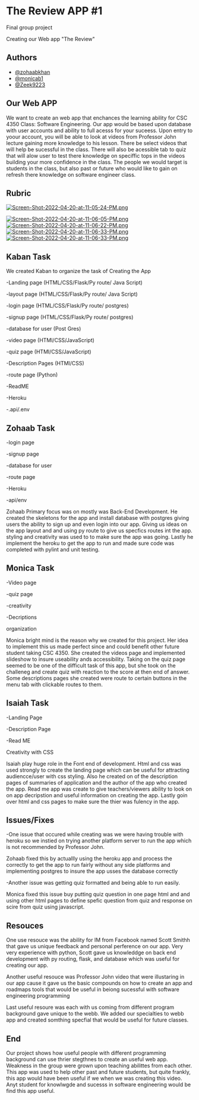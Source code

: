 
# The Review APP #1 
Final group project

Creating our Web app "The Review"


## Authors

- [@zohaabkhan](https://github.com/zohaabkhan)
- [@monicab1](https://github.com/monicab1)
- [@Zeek9223](https://github.com/Zeek9223)


## Our Web APP

We want to create an web app that enchances the learning ability for CSC 4350 Class: Software Engineering. Our app would be based upon database with user accounts and ability to full acesss for your suceess. Upon entry to yoour account, you will be able to look at videos from Professor John lecture gaining more knowledge to his lesson. There be select videos that will help be sucessful in the class. There will also be acessible tab to quiz that will alow user to test there knowledge on speciffic tops in the videos building your more confidence in the class. The people we would target is students in the class, but also past or future who would like to gain on refresh there knowledge on software engineer class.
## Rubric

[![Screen-Shot-2022-04-20-at-11-05-24-PM.png](https://i.postimg.cc/1XhHSzQc/Screen-Shot-2022-04-20-at-11-05-24-PM.png)](https://postimg.cc/BLpDc4tX)

[![Screen-Shot-2022-04-20-at-11-06-05-PM.png](https://i.postimg.cc/mDNccZ9S/Screen-Shot-2022-04-20-at-11-06-05-PM.png)](https://postimg.cc/PpJf9j2L)
[![Screen-Shot-2022-04-20-at-11-06-22-PM.png](https://i.postimg.cc/BvJfSqq3/Screen-Shot-2022-04-20-at-11-06-22-PM.png)](https://postimg.cc/JsY2KCDY)
[![Screen-Shot-2022-04-20-at-11-06-33-PM.png](https://i.postimg.cc/6qkFDKHD/Screen-Shot-2022-04-20-at-11-06-33-PM.png)](https://postimg.cc/JHQTkfCq)
[![Screen-Shot-2022-04-20-at-11-06-33-PM.png](https://i.postimg.cc/6qkFDKHD/Screen-Shot-2022-04-20-at-11-06-33-PM.png)](https://postimg.cc/JHQTkfCq)
## Kaban Task

We created Kaban to organize the task of Creating the App

-Landing page (HTML/CSS/Flask/Py route/ Java Script)

-layout page (HTML/CSS/Flask/Py route/ Java Script)       

-login page (HTML/CSS/Flask/Py route/ postgres)

-signup page (HTML/CSS/Flask/Py route/ postgres)

-database for user (Post Gres)

-video page (HTMl/CSS/JavaScript)

-quiz page (HTMl/CSS/JavaScript)

-Description Pages (HTMl/CSS)

-route page (Python)

-ReadME

-Heroku

-.api/.env


## Zohaab Task

-login page

-signup page

-database for user

-route page 

-Heroku

-api/env

Zohaab Primary focus was on mostly was Back-End Development. He created the skeletons for the app and install database with postgres giving users the ability to sign up and even login into our app. Giving us ideas on the app layout and and using py route to give us specfics routes int the app. styling and creativity was used to to make sure the app was going. Lastly he implement the heroku to get the app to run and made sure code was completed with pylint and unit testing.
## Monica Task

-Video page

-quiz page

-creativity

-Decriptions 

organization

Monica bright mind is the reason why we created for this project. Her idea to implement this us made perfect since and could benefit other future student taking CSC 4350. She created the videos page and implemented slideshow to insure useability ands accessibility. Taking on the quiz page seemed to be one of the difficult task of this app, but she took on the challeneg and create quiz with reaction to the score at then end of answer. Some descriptions pages she created were route to certain buttons in the menu tab with clickable routes to them.
## Isaiah Task

-Landing Page 

-Description Page

-Read ME

Creativity with CSS

Isaiah play huge role in the Font end of development. Html and css was used strongly to create the landing page which can be useful for attracting audiencce/user with css styling. Also he created on of the description pages of summaries of application and the author of the app who created the app. Read me app was create to give teachers/viewers ability to look on on app decripstion and useful information on creating the app. Lastly goin over html and css pages to make sure the thier was fulency in the app.
## Issues/Fixes

-One issue that occured while creating was we were having trouble with heroku so we instied on trying another platform server to run the app which is not recommended by Professor John.

Zohaab fixed this by actuallly using the heroku app and process the correctly to get the app to run fairly without any side platforms and implementing postgres to insure the app usses the database correctly 


-Another issue was getting quiz formatted and being able to run easily.

Monica fixed this issue buy putting quiz question in one page html and and using other html pages to define spefic question from quiz and response on scire from quiz using javascript.
## Resouces

One use resouce was the ability for IM from Facebook named Scott Smithh that gave  us unique feedback and personal perference on our app. Very very experience with python, Scott gave us knowleddge on back end development with py routing, flask, and database which was useful for creating our app.

Another useful resouce was Professor John video that were illustaring in our app cause it gave us the basic compounds on how to create an app and roadmaps tools that would be useful in beiong sucessful with software engineering programming

Last useful resoure was each with us coming from different program background gave unique to the webb. We added our specialties to webb app and created somthing specfial that would be useful for future classes. 
## End

Our project shows how useful people with different programming background can use thrier stegthnes to create an useful web app. Weakness in the group were grown upon teaching abilittes from each other. This app was used to help other past and future students, but quite frankly, this app would have been useful if we when we was creating this video. Anyt student for knowlwgde and sucesss in software engineering would be find this app useful.
